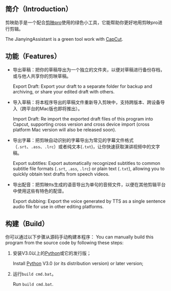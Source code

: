 ## 简介（Introduction）

剪映助手是一个配合[剪映pro](https://lv.ulikecam.com/)使用的绿色小工具，它能帮助你更好地用剪映pro进行剪辑。

The JianyingAssistant is a green tool work with [CapCut](https://lv.ulikecam.com/).

## 功能（Features）

- 导出草稿：把你的草稿导出为一个独立的文件夹，以便对草稿进行备份存档，或与他人共享你的剪映草稿。

  Export Draft: Export your draft to a separate folder for backup and archiving, or share your edited draft with others.

- 导入草稿：将本程序导出的草稿文件重新导入剪映中，支持跨版本、跨设备导入（跨平台的Mac版也即将推出）。

  Import Draft: Re import the exported draft files of this program into Capcut, supporting cross version and cross device import (cross platform Mac version will also be released soon).

- 导出字幕：把剪映自动识别的字幕导出为常见的字幕文件格式（`.srt`、`.ass`、`.lrc`）或者纯文本(`.txt`)，让你快速获取演讲视频中的文字稿。

  Export subtitles: Export automatically recognized subtitles to common subtitle file formats (`.srt`, `.ass`, `.lrc`) or plain text (`.txt`), allowing you to quickly obtain text drafts from speech videos.

- 导出配音：把剪映tts生成的语音导出为单句的音频文件，以便在其他剪辑平台中使用这些有特色的配音。

  Export dubbing: Export the voice generated by TTS as a single sentence audio file for use in other editing platforms.

## 构建（Build）

你可以通过以下步骤从源码手动构建本程序：
You can manually build this program from the source code by following these steps:

1. 安装V3.0以上的[Python](https://www.python.org/)或它的发行版；

   Install [Python](https://www.python.org/) V3.0 (or its distribution version) or later version;
  
2. 运行`build cmd.bat`。

   Run `build cmd.bat`.
